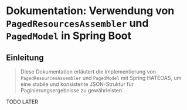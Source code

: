 # Dokumentation: Verwendung von `PagedResourcesAssembler` und `PagedModel` in Spring Boot

## Einleitung
> Diese Dokumentation erläutert die Implementierung von `PagedResourcesAssembler` und `PagedModel` mit Spring HATEOAS,
> um eine stabile und konsistente JSON-Struktur für Paginierungsergebnisse zu gewährleisten.

TODO LATER